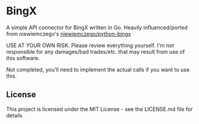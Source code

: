 # BingX

A simple API connector for BingX written in Go. Heavily influenced/ported from niewiemczego's [niewiemczego/python-bingx](https://github.com/niewiemczego/python-bingx)

USE AT YOUR OWN RISK. Please review everything yourself. I'm not responsible for any damages/bad trades/etc. that may result from use of this software.

Not completed, you'll need to implement the actual calls if you want to use this.

## License

This project is licensed under the MIT License - see the LICENSE.md file for details